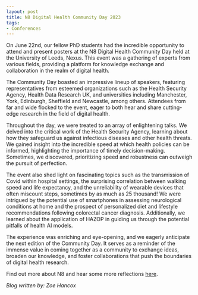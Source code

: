```yaml
---
layout: post
title: N8 Digital Health Community Day 2023
tags:
- Conferences
---
```



On June 22nd, our fellow PhD students had the incredible opportunity to attend and present posters at the N8 Digital Health Community Day held at the University of 
Leeds, Nexus. This event was a gathering of experts from various fields, providing a platform for knowledge exchange and collaboration in the realm of digital health.

The Community Day boasted an impressive lineup of speakers, featuring representatives from esteemed organizations such as the Health Security Agency, Health Data 
Research UK, and universities including Manchester, York, Edinburgh, Sheffield and Newcastle, among others. Attendees from far and wide flocked to the event, eager to 
both hear and share cutting-edge research in the field of digital health.

Throughout the day, we were treated to an array of enlightening talks. We delved into the critical work of the Health Security Agency, learning about how they 
safeguard us against infectious diseases and other health threats. We gained insight into the incredible speed at which health policies can be informed, 
highlighting the importance of timely decision-making. Sometimes, we discovered, prioritizing speed and robustness can outweigh the pursuit of perfection.

The event also shed light on fascinating topics such as the transmission of Covid within hospital settings, the surprising correlation between walking speed 
and life expectancy, and the unreliability of wearable devices that often miscount steps, sometimes by as much as 25 thousand! We were intrigued by the potential 
use of smartphones in assessing neurological conditions at home and the prospect of personalized diet and lifestyle recommendations following colorectal cancer 
diagnosis. Additionally, we learned about the application of HAZOP in guiding us through the potential pitfalls of health AI models.

The experience was enriching and eye-opening, and we eagerly anticipate the next edition of the Community Day. It serves as a reminder of the immense value in 
coming together as a community to exchange ideas, broaden our knowledge, and foster collaborations that push the boundaries of digital health research.

Find out more about N8 and hear some more reflections [here](https://n8cir.org.uk/news/wearables-is-the-name-of-the-game-a-reflection-on-our-digital-health-community-day/).

*Blog written by: Zoe Hancox*
